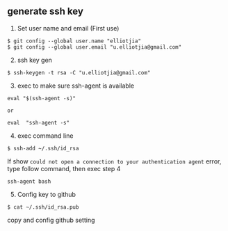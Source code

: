 ## generate ssh key

1. Set user name and email (First use)

```
$ git config --global user.name "elliotjia"
$ git config --global user.email "u.elliotjia@gmail.com"
```

2. ssh key gen
```
$ ssh-keygen -t rsa -C "u.elliotjia@gmail.com"
```

3. exec to make sure ssh-agent is available
```
eval "$(ssh-agent -s)"

or

eval  "ssh-agent -s"
```

4. exec command line
```
$ ssh-add ~/.ssh/id_rsa
```
If show `could not open a connection to your authentication agent` error, type follow command, then exec step 4

```
ssh-agent bash
```

5. Config key to github
```
$ cat ~/.ssh/id_rsa.pub
```
copy and config github setting
